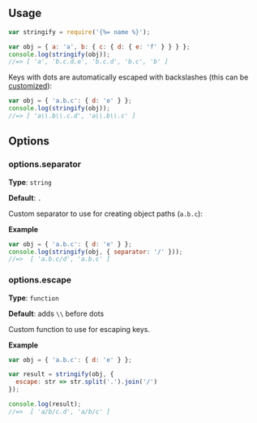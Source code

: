 ## Usage

```js
var stringify = require('{%= name %}');

var obj = { a: 'a', b: { c: { d: { e: 'f' } } } };
console.log(stringify(obj));
//=> [ 'a', 'b.c.d.e', 'b.c.d', 'b.c', 'b' ]
```

Keys with dots are automatically escaped with backslashes (this can be [customized](#optionsescape)):

```js
var obj = { 'a.b.c': { d: 'e' } };
console.log(stringify(obj));
//=> [ 'a\\.b\\.c.d', 'a\\.b\\.c' ]
```


## Options

### options.separator

**Type**: `string`

**Default**: `.`

Custom separator to use for creating object paths (`a.b.c`):

**Example**

```js
var obj = { 'a.b.c': { d: 'e' } };
console.log(stringify(obj, { separator: '/' }));
//=>  [ 'a.b.c/d', 'a.b.c' ]
```

### options.escape

**Type**: `function`

**Default**: adds `\\` before dots

Custom function to use for escaping keys.

**Example**

```js
var obj = { 'a.b.c': { d: 'e' } };

var result = stringify(obj, { 
  escape: str => str.split('.').join('/') 
});

console.log(result);
//=>  [ 'a/b/c.d', 'a/b/c' ]
```
